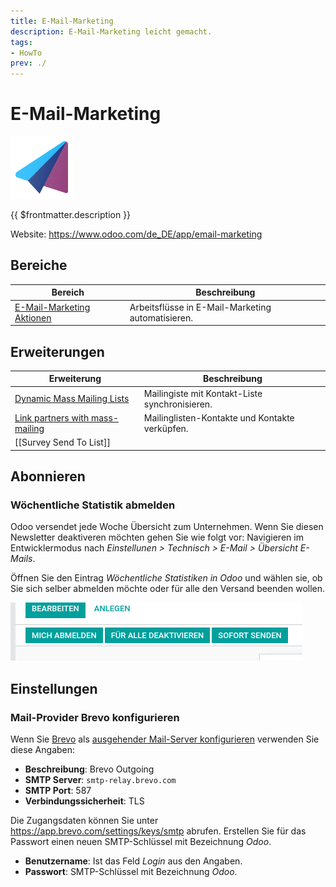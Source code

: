 ```yaml
---
title: E-Mail-Marketing
description: E-Mail-Marketing leicht gemacht.
tags:
- HowTo
prev: ./
---
```

# E-Mail-Marketing
![icons_odoo_mass_mailing](attachments/icons_odoo_mass_mailing.png)

{{ $frontmatter.description }}

Website: <https://www.odoo.com/de_DE/app/email-marketing>

## Bereiche

| Bereich                                             | Beschreibung                           |
| --------------------------------------------------- | -------------------------------------- |
| [E-Mail-Marketing Aktionen](Mass%20Mailing%20Action.md) | Arbeitsflüsse in E-Mail-Marketing automatisieren. |

## Erweiterungen

| Erweiterung                                                      | Beschreibung                                   |
| ---------------------------------------------------------------- | ---------------------------------------------- |
| [Dynamic Mass Mailing Lists](Mass%20Mailing%20List%20Dynamic.md) | Mailingiste mit Kontakt-Liste synchronisieren. |
| [Link partners with mass-mailing](Mass%20Mailing%20Partner.md)   | Mailinglisten-Kontakte und Kontakte verküpfen. |
| [[Survey Send To List]]                                                                 |                                                |

## Abonnieren

### Wöchentliche Statistik abmelden

Odoo versendet jede Woche Übersicht zum Unternehmen. Wenn Sie diesen Newsletter deaktiveren möchten gehen Sie wie folgt vor: Navigieren im Entwicklermodus nach *Einstellunen > Technisch > E-Mail > Übersicht E-Mails*.

Öffnen Sie den Eintrag *Wöchentliche Statistiken in Odoo* und wählen sie, ob Sie sich selber abmelden möchte oder für alle den Versand beenden wollen.

![](attachments/E-Mail-Marketing%20Versand%20beenden.png)

## Einstellungen

### Mail-Provider Brevo konfigurieren

Wenn Sie [Brevo](https://www.brevo.com) als [ausgehender Mail-Server konfigurieren](Settings%20E-Mail.md#Ausgehender%20Mail-Server%20konfigurieren) verwenden Sie diese Angaben:

* **Beschreibung**: Brevo Outgoing
* **SMTP Server**: `smtp-relay.brevo.com`
* **SMTP Port**: 587
* **Verbindungssicherheit**: TLS

Die Zugangsdaten können Sie unter <https://app.brevo.com/settings/keys/smtp> abrufen. Erstellen Sie für das Passwort einen neuen SMTP-Schlüssel mit Bezeichnung *Odoo*.

* **Benutzername**: Ist das Feld *Login* aus den Angaben.
* **Passwort**: SMTP-Schlüssel mit Bezeichnung *Odoo*.
